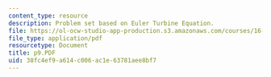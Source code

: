 ```yaml
---
content_type: resource
description: Problem set based on Euler Turbine Equation.
file: https://ol-ocw-studio-app-production.s3.amazonaws.com/courses/16-01-unified-engineering-i-ii-iii-iv-fall-2005-spring-2006/38fc4ef9a614c006ac1e63781aee8bf7_p9.PDF
file_type: application/pdf
resourcetype: Document
title: p9.PDF
uid: 38fc4ef9-a614-c006-ac1e-63781aee8bf7
---
```

